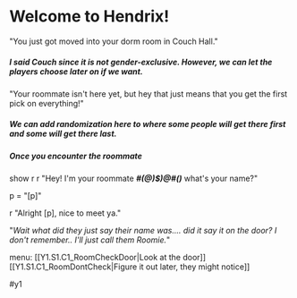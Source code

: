 # Welcome to Hendrix!
"You just got moved into your dorm room in Couch Hall." 
##### I said Couch since it is not gender-exclusive. However, we can let the players choose later on if we want.
"Your roommate isn't here yet, but hey that just means that you get the first pick on everything!"
##### We can add randomization here to where some people will get there first and some will get there last. 

##### Once you encounter the roommate

show r
r "Hey! I'm your roommate _**#(@)$)@#()**_ what's your name?"

p = "[p]"

r "Alright [p], nice to meet ya."

"_Wait what did they just say their name was.... did it say it on the door? I don't remember.. I'll just call them Roomie._"

menu:
	[[Y1.S1.C1_RoomCheckDoor|Look at the door]]
	[[Y1.S1.C1_RoomDontCheck|Figure it out later, they might notice]]

#y1